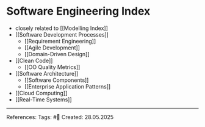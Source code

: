 # Software Engineering Index

- closely related to [[Modelling Index]]
- [[Software Development Processes]]
	- [[Requirement Engineering]]
	- [[Agile Development]]
	-  [[Domain-Driven Design]]
- [[Clean Code]]
	- [[OO Quality Metrics]]
- [[Software Architecture]]
	- [[Software Components]]
	-  [[Enterprise Application Patterns]]
- [[Cloud Computing]]
- [[Real-Time Systems]]

---

References: 
Tags: #📑 
Created: 28.05.2025